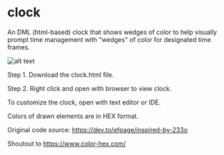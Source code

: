 # clock
An DML (html-based) clock that shows wedges of color to help visually prompt time management with "wedges" of color for designated time frames. 

![alt text](https://github.com/ashreffler/clock/blob/main/time%wedge%clock.png?raw=true)

Step 1. Download the clock.html file.

Step 2. Right click and open with browser to view clock. 


To customize the clock, open with text editor or IDE. 

Colors of drawn elements are in HEX format. 


Original code source: https://dev.to/efpage/inspired-by-233o 

Shoutout to https://www.color-hex.com/ 
